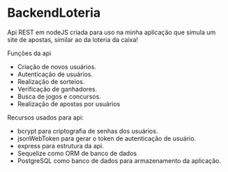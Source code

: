 # BackendLoteria

  Api REST em nodeJS criada para uso na minha aplicação que simula um site de apostas, similar ao da loteria da caixa!   
  
  Funções da api
  * Criação de novos usuários.
  * Autenticação de usuários.
  * Realização de sorteios.
  * Verificação de ganhadores.
  * Busca de jogos e concursos.
  * Realização de apostas por usuários
  
  
  Recursos usados para api: 
* bcrypt para criptografia de senhas dos usuários.
* jsonWebToken para gerar o token de autenticação de usuário.
* express para estrutura da api.
* Sequelize como ORM de banco de dados
* PostgreSQL como banco de dados para armazenamento da aplicação.
